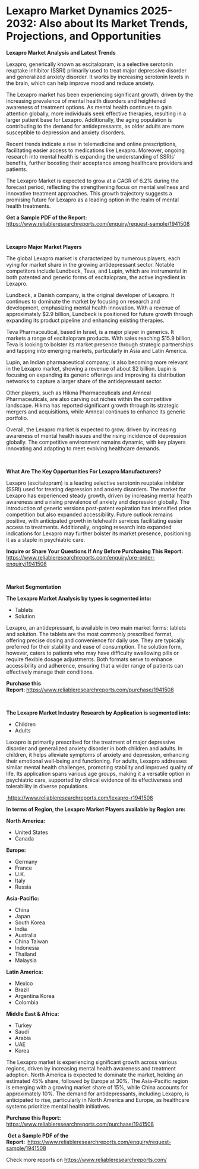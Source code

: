 <p><h1>Lexapro Market Dynamics 2025-2032: Also about Its Market Trends, Projections, and Opportunities</h1></p><p><strong>Lexapro Market Analysis and Latest Trends</strong></p>
<p><p>Lexapro, generically known as escitalopram, is a selective serotonin reuptake inhibitor (SSRI) primarily used to treat major depressive disorder and generalized anxiety disorder. It works by increasing serotonin levels in the brain, which can help improve mood and reduce anxiety.</p><p>The Lexapro market has been experiencing significant growth, driven by the increasing prevalence of mental health disorders and heightened awareness of treatment options. As mental health continues to gain attention globally, more individuals seek effective therapies, resulting in a larger patient base for Lexapro. Additionally, the aging population is contributing to the demand for antidepressants, as older adults are more susceptible to depression and anxiety disorders.</p><p>Recent trends indicate a rise in telemedicine and online prescriptions, facilitating easier access to medications like Lexapro. Moreover, ongoing research into mental health is expanding the understanding of SSRIs' benefits, further boosting their acceptance among healthcare providers and patients.</p><p>The Lexapro Market is expected to grow at a CAGR of 6.2% during the forecast period, reflecting the strengthening focus on mental wellness and innovative treatment approaches. This growth trajectory suggests a promising future for Lexapro as a leading option in the realm of mental health treatments.</p></p>
<p><strong>Get a Sample PDF of the Report:&nbsp;</strong> <a href="https://www.reliableresearchreports.com/enquiry/request-sample/1941508?utm_campaign=3319&utm_medium=2&utm_source=Github&utm_content=ia&utm_term=08032025&utm_id=lexapro">https://www.reliableresearchreports.com/enquiry/request-sample/1941508</a></p>
<p>&nbsp;</p>
<p><strong>Lexapro Major Market Players</strong></p>
<p><p>The global Lexapro market is characterized by numerous players, each vying for market share in the growing antidepressant sector. Notable competitors include Lundbeck, Teva, and Lupin, which are instrumental in both patented and generic forms of escitalopram, the active ingredient in Lexapro.</p><p>Lundbeck, a Danish company, is the original developer of Lexapro. It continues to dominate the market by focusing on research and development, emphasizing mental health innovation. With a revenue of approximately $2.9 billion, Lundbeck is positioned for future growth through expanding its product pipeline and enhancing existing therapies.</p><p>Teva Pharmaceutical, based in Israel, is a major player in generics. It markets a range of escitalopram products. With sales reaching $15.9 billion, Teva is looking to bolster its market presence through strategic partnerships and tapping into emerging markets, particularly in Asia and Latin America.</p><p>Lupin, an Indian pharmaceutical company, is also becoming more relevant in the Lexapro market, showing a revenue of about $2 billion. Lupin is focusing on expanding its generic offerings and improving its distribution networks to capture a larger share of the antidepressant sector.</p><p>Other players, such as Hikma Pharmaceuticals and Amneal Pharmaceuticals, are also carving out niches within the competitive landscape. Hikma has reported significant growth through its strategic mergers and acquisitions, while Amneal continues to enhance its generic portfolio.</p><p>Overall, the Lexapro market is expected to grow, driven by increasing awareness of mental health issues and the rising incidence of depression globally. The competitive environment remains dynamic, with key players innovating and adapting to meet evolving healthcare demands.</p></p>
<p>&nbsp;</p>
<p><strong>What Are The Key Opportunities For Lexapro Manufacturers?</strong></p>
<p><p>Lexapro (escitalopram) is a leading selective serotonin reuptake inhibitor (SSRI) used for treating depression and anxiety disorders. The market for Lexapro has experienced steady growth, driven by increasing mental health awareness and a rising prevalence of anxiety and depression globally. The introduction of generic versions post-patent expiration has intensified price competition but also expanded accessibility. Future outlook remains positive, with anticipated growth in telehealth services facilitating easier access to treatments. Additionally, ongoing research into expanded indications for Lexapro may further bolster its market presence, positioning it as a staple in psychiatric care.</p></p>
<p><strong>Inquire or Share Your Questions If Any Before Purchasing This Report:</strong> <a href="https://www.reliableresearchreports.com/enquiry/pre-order-enquiry/1941508?utm_campaign=3319&utm_medium=2&utm_source=Github&utm_content=ia&utm_term=08032025&utm_id=lexapro">https://www.reliableresearchreports.com/enquiry/pre-order-enquiry/1941508</a></p>
<p>&nbsp;</p>
<p><strong>Market Segmentation</strong></p>
<p><strong>The Lexapro Market Analysis by types is segmented into:</strong></p>
<p><ul><li>Tablets</li><li>Solution</li></ul></p>
<p><p>Lexapro, an antidepressant, is available in two main market forms: tablets and solution. The tablets are the most commonly prescribed format, offering precise dosing and convenience for daily use. They are typically preferred for their stability and ease of consumption. The solution form, however, caters to patients who may have difficulty swallowing pills or require flexible dosage adjustments. Both formats serve to enhance accessibility and adherence, ensuring that a wider range of patients can effectively manage their conditions.</p></p>
<p><strong>Purchase this Report:&nbsp;</strong><a href="https://www.reliableresearchreports.com/purchase/1941508?utm_campaign=3319&utm_medium=2&utm_source=Github&utm_content=ia&utm_term=08032025&utm_id=lexapro">https://www.reliableresearchreports.com/purchase/1941508</a></p>
<p>&nbsp;</p>
<p><strong>The Lexapro Market Industry Research by Application is segmented into:</strong></p>
<p><ul><li>Children</li><li>Adults</li></ul></p>
<p><p>Lexapro is primarily prescribed for the treatment of major depressive disorder and generalized anxiety disorder in both children and adults. In children, it helps alleviate symptoms of anxiety and depression, enhancing their emotional well-being and functioning. For adults, Lexapro addresses similar mental health challenges, promoting stability and improved quality of life. Its application spans various age groups, making it a versatile option in psychiatric care, supported by clinical evidence of its effectiveness and tolerability in diverse populations.</p></p>
<p><a href="https://www.reliableresearchreports.com/lexapro-r1941508?utm_campaign=3319&utm_medium=2&utm_source=Github&utm_content=ia&utm_term=08032025&utm_id=lexapro">&nbsp;https://www.reliableresearchreports.com/lexapro-r1941508</a></p>
<p><strong>In terms of Region, the Lexapro Market Players available by Region are:</strong></p>
<p>
    <p> <strong> North America: </strong>
        <ul>
            <li>United States</li>
            <li>Canada</li>
        </ul>
        </p> 
    <p> <strong> Europe: </strong>
        <ul>
            <li>Germany</li>
            <li>France</li>
            <li>U.K.</li>
            <li>Italy</li>
            <li>Russia</li>
        </ul>
        </p> 
    <p> <strong> Asia-Pacific: </strong>
        <ul>
            <li>China</li>
            <li>Japan</li>
            <li>South Korea</li>
            <li>India</li>
            <li>Australia</li>
            <li>China Taiwan</li>
            <li>Indonesia</li>
            <li>Thailand</li>
            <li>Malaysia</li>
        </ul>
        </p> 
    <p> <strong> Latin America: </strong>
        <ul>
            <li>Mexico</li>
            <li>Brazil</li>
            <li>Argentina Korea</li>
            <li>Colombia</li>
        </ul>
        </p> 
    <p> <strong> Middle East & Africa: </strong>
        <ul>
            <li>Turkey</li>
            <li>Saudi</li>
            <li>Arabia</li>
            <li>UAE</li>
            <li>Korea</li>
        </ul>
    </p>
    </p>
<p><p>The Lexapro market is experiencing significant growth across various regions, driven by increasing mental health awareness and treatment adoption. North America is expected to dominate the market, holding an estimated 45% share, followed by Europe at 30%. The Asia-Pacific region is emerging with a growing market share of 15%, while China accounts for approximately 10%. The demand for antidepressants, including Lexapro, is anticipated to rise, particularly in North America and Europe, as healthcare systems prioritize mental health initiatives.</p></p>
<p><strong>Purchase this Report: </strong><a href="https://www.reliableresearchreports.com/purchase/1941508?utm_campaign=3319&utm_medium=2&utm_source=Github&utm_content=ia&utm_term=08032025&utm_id=lexapro">https://www.reliableresearchreports.com/purchase/1941508</a></p>
<p>&nbsp;<strong>Get a Sample PDF of the Report:&nbsp;&nbsp;</strong><a href="https://www.reliableresearchreports.com/enquiry/request-sample/1941508?utm_campaign=3319&utm_medium=2&utm_source=Github&utm_content=ia&utm_term=08032025&utm_id=lexapro">https://www.reliableresearchreports.com/enquiry/request-sample/1941508</a></p>
<p><strong></strong></p>
<p>Check more reports on <a href="https://www.reliableresearchreports.com/?utm_campaign=3319&utm_medium=2&utm_source=Github&utm_content=ia&utm_term=08032025&utm_id=lexapro">https://www.reliableresearchreports.com/</a></p>